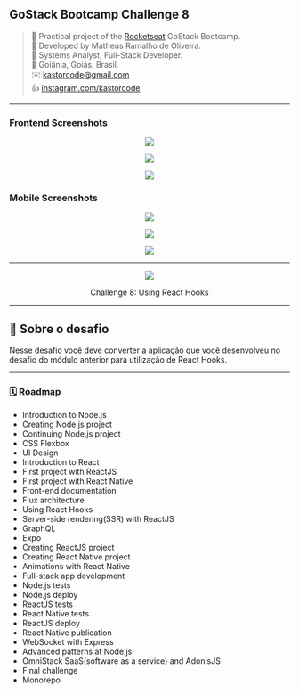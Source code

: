 ## GoStack Bootcamp Challenge 8
> 🚀 Practical project of the [Rocketseat](https://rocketseat.com.br) GoStack Bootcamp.  
👷 Developed by Matheus Ramalho de Oliveira.  
🔨 Systems Analyst, Full-Stack Developer.  
🏡 Goiânia, Goiás, Brasil.  
✉️ kastorcode@gmail.com  
👍 [instagram.com/kastorcode](https://www.instagram.com/kastorcode)

---

### Frontend Screenshots

<p align="center">
  <img src="frontend/screenshots/1.png" />
</p>
<p align="center">
  <img src="frontend/screenshots/2.png" />
</p>
<p align="center">
  <img src="frontend/screenshots/3.png" />
</p>

### Mobile Screenshots

<p align="center">
  <img src="mobile/screenshots/1.png" />
</p>
<p align="center">
  <img src="mobile/screenshots/2.png" />
</p>
<p align="center">
  <img src="mobile/screenshots/3.png" />
</p>

---

<p align="center">
  <img src="assets/gostack.png" />
</p>
<p align="center">
    Challenge 8: Using React Hooks
</p>

---


## :rocket: Sobre o desafio

Nesse desafio você deve converter a aplicação que você desenvolveu no desafio do módulo anterior para utilização de React Hooks.

---

### 🗓 ️Roadmap
- Introduction to Node.js
- Creating Node.js project
- Continuing Node.js project
- CSS Flexbox
- UI Design
- Introduction to React
- First project with ReactJS
- First project with React Native
- Front-end documentation
- Flux architecture
- Using React Hooks
- Server-side rendering(SSR) with ReactJS
- GraphQL
- Expo
- Creating ReactJS project
- Creating React Native project
- Animations with React Native
- Full-stack app development
- Node.js tests
- Node.js deploy
- ReactJS tests
- React Native tests
- ReactJS deploy
- React Native publication
- WebSocket with Express
- Advanced patterns at Node.js
- OmniStack SaaS(software as a service) and AdonisJS
- Final challenge
- Monorepo
